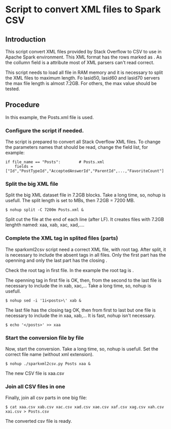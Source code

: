 # Script to convert XML files to Spark CSV 

## Introduction

This script convert XML files provided by Stack Overflow to CSV to use in Apache Spark environment. This XML format has the rows marked as *<row  parameter1=xxx parameter2=yyy >*. As the collumn field is a attribute most of XML parsers can't read correct. 

This script needs to load all file in RAM memory and it is necessary to split the XML files to maximum length. Fo lasid50, lasid60 and lasid70 servers the max file length is almost 7.2GB. For others, the max value should be tested.

## Procedure

In this example, the Posts.xml file is used.

### Configure the script if needed.

The script is prepared to convert all Stack Overflow XML files. To change the parameters names that should be read, change the field list, for example:

```
if file_name == "Posts":		# Posts.xml
	fields =["Id","PostTypeId","AcceptedAnswerId","ParentId",...,"FavoriteCount"]
```

### Split the big XML file

Split the big XML dataset file in 7.2GB blocks. Take a long time, so, nohup is usefull. The split length is set to MBs, then 7.2GB = 7200 MB.
```
$ nohup split -C 7200m Posts.xml &
```
Split cut the file at the end of each line (after LF). It creates files with 7.2GB lenghth named: xaa, xab, xac, xad,....

### Complete the XML tag in splited files (parts)

The sparkxml2csv script need a correct XML file, with root tag. After split, it is necessary to include the absent tags in all files. Only the first part has the openning *<tag>* and only the last part has the closing *</tag>*.

Check the root tag in first file. In the example the root tag is *<posts>*.

The openning tag in first file is OK, then, from the second to the last file is necessary to include the *<tag>* in xab, xac,... Take a long time, so, nohup is usefull.

```
$ nohup sed -i '1i<posts>\' xab &
```

The last file has the closing tag OK, then from first to last but one file  is necessary to include the *</tag>* in xaa, xab,... It is fast, nohup isn't necessary.

```
$ echo '</posts>' >> xaa
```

### Start the conversion file by file

Now, start the conversion. Take a long time, so, nohup is usefull.  Set the correct file name (without xml extension).

```  
$ nohup ./sparkxml2csv.py Posts xaa &
```
The new CSV file is xaa.csv

### Join all CSV files in one

Finally, join all csv parts in one big file:

```
$ cat xaa.csv xab.csv xac.csv xad.csv xae.csv xaf.csv xag.csv xah.csv xai.csv > Posts.csv
```

The converted csv file is ready.
